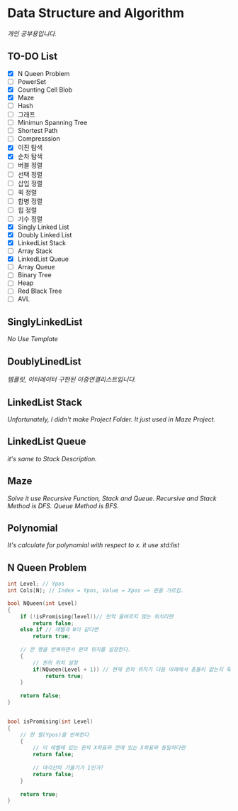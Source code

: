 # Data Structure and Algorithm

*개인 공부용입니다.*

## TO-DO List

- [x] N Queen Problem
- [ ] PowerSet
- [x] Counting Cell Blob
- [x] Maze
- [ ] Hash
- [ ] 그래프
- [ ] Minimun Spanning Tree
- [ ] Shortest Path
- [ ] Compresssion
- [x] 이진 탐색
- [x] 순차 탐색
- [ ] 버블 정렬
- [ ] 선택 정렬
- [ ] 삽입 정렬
- [ ] 퀵 정렬
- [ ] 합병 정렬
- [ ] 힙 정렬
- [ ] 기수 정렬
- [x] Singly Linked List
- [x] Doubly Linked List
- [x] LinkedList Stack
- [ ] Array Stack
- [x] LinkedList Queue
- [ ] Array Queue
- [ ] Binary Tree
- [ ] Heap
- [ ] Red Black Tree
- [ ] AVL

## SinglyLinkedList

*No Use Template*

## DoublyLinedList

*템플릿, 이터레이터 구현된 이중연결리스트입니다.*

## LinkedList Stack

*Unfortunately, I didn't make Project Folder. It just used in Maze Project.*

## LinkedList Queue

*it's same to Stack Description.*

## Maze

*Solve it use Recursive Function, Stack and Queue. Recursive and Stack Method is DFS. Queue Method is BFS.*

## Polynomial

*It's calculate for polynomial with respect to x. it use std:list*

## N Queen Problem

```cpp
int Level; // Ypos 
int Cols[N]; // Index = Ypos, Value = Xpos => 퀸을 가르킴.

bool NQueen(int Level)
{
    if (!isPromising(level))// 만약 올바르지 않는 위치라면
        return false;
    else if // 레벨과 N이 같다면
        return true;
 	
    // 한 행을 반복하면서 퀸의 위치를 설정한다.
    {
        // 퀸의 위치 설정
    	if(NQueen(Level + 1)) // 현재 퀸의 위치가 다음 아래에서 충돌이 없는지 확인한다.
            return true;
    }
    
    return false;
}


bool isPromising(int Level)
{
    // 한 열(Ypos)을 반복한다
    {
        // 이 레벨에 있는 퀸의 X좌표와 전에 있는 X좌표와 동일하다면
        return false;
        
        // 대각선의 기울기가 1인가?
        return false;
    }
    
    return true;
}
```

